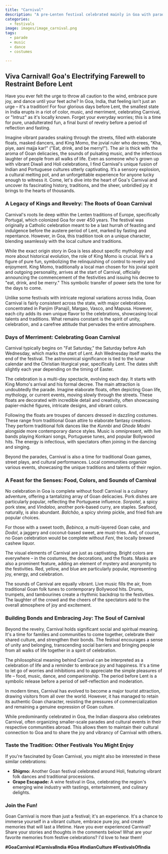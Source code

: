 ```yaml
---
title: "Carnival"
description: "A pre-Lenten festival celebrated mainly in Goa with parades, music, dance, and colorful costumes, reflecting Portuguese cultural influence."
categories:
  - festivals
image: images/image_carnival.png
tags:
  - parade
  - music
  - dance
  - costumes

---
```


## Viva Carnival! Goa's Electrifying Farewell to Restraint Before Lent

Have you ever felt the urge to throw all caution to the wind, embrace pure joy, and dance until your feet ache? In Goa, India, that feeling isn’t just an urge – it's a tradition! For four glorious days before Lent, the smallest state in India erupts in a riot of color, music, and merriment, celebrating Carnival, or "Intruz" as it's locally known. Forget your everyday worries; this is a time for pure, unadulterated fun, a final burst of revelry before a period of reflection and fasting.

Imagine vibrant parades snaking through the streets, filled with elaborate floats, masked dancers, and King Momo, the jovial ruler who decrees, "Kha, piye, aani majja kar!" ("Eat, drink, and be merry!"). The air is thick with the aroma of Goan delicacies, the sounds of pulsating music, and the infectious laughter of people from all walks of life. Even as someone who's grown up with vibrant Diwali and Holi celebrations, I find Carnival's unique fusion of Indian and Portuguese cultures utterly captivating. It’s a sensory explosion, a cultural melting pot, and an unforgettable experience for anyone lucky enough to witness it. Come, let's dive into the heart of Goa's Carnival and uncover its fascinating history, traditions, and the sheer, unbridled joy it brings to the hearts of thousands.

### A Legacy of Kings and Revelry: The Roots of Goan Carnival

Carnival's roots lie deep within the Lenten traditions of Europe, specifically Portugal, which colonized Goa for over 450 years. The festival was originally a Catholic celebration meant to be a last hurrah of feasting and indulgence before the austere period of Lent, marked by fasting and repentance. However, in Goa, this tradition took on a unique character, blending seamlessly with the local culture and traditions.

While the exact origin story in Goa is less about specific mythology and more about historical evolution, the role of King Momo is crucial. He's a figure of pure fun, symbolizing the relinquishing of control to revelry and enjoyment. King Momo, traditionally a local man chosen for his jovial spirit and outgoing personality, arrives at the start of Carnival, officially announcing the commencement of the festivities and issuing his decree to "eat, drink, and be merry." This symbolic transfer of power sets the tone for the days to come.

Unlike some festivals with intricate regional variations across India, Goan Carnival is fairly consistent across the state, with major celebrations concentrated in Panjim (Panaji), Margao, Vasco, and Mapusa. However, each city adds its own unique flavor to the celebrations, showcasing local talents and traditions. What remains constant is the spirit of unity, celebration, and a carefree attitude that pervades the entire atmosphere.

### Days of Merriment: Celebrating Goan Carnival

Carnival typically begins on "Fat Saturday," the Saturday before Ash Wednesday, which marks the start of Lent. Ash Wednesday itself marks the end of the festival. The astronomical significance is tied to the lunar calendar and the Christian liturgical year, specifically Lent. The dates shift slightly each year depending on the timing of Easter.

The celebration is a multi-day spectacle, evolving each day. It starts with King Momo's arrival and his formal decree. The main attraction is undoubtedly the parade. Imagine elaborate floats, often depicting Goan life, mythology, or current events, moving slowly through the streets. These floats are decorated with incredible detail and creativity, often showcasing papier-mâché figures, intricate designs, and vibrant colors.

Following the floats are troupes of dancers dressed in dazzling costumes. These range from traditional Goan attire to elaborate fantasy creations. They perform traditional folk dances like the *Kunnbi* and *Ghode Modni* alongside more contemporary dance styles. Music is omnipresent, with live bands playing Konkani songs, Portuguese tunes, and popular Bollywood hits. The energy is infectious, with spectators often joining in the dancing and singing.

Beyond the parades, Carnival is also a time for traditional Goan games, street plays, and cultural performances. Local communities organize various events, showcasing the unique traditions and talents of their region.

### A Feast for the Senses: Food, Colors, and Sounds of Carnival

No celebration in Goa is complete without food! Carnival is a culinary adventure, offering a tantalizing array of Goan delicacies. Pork dishes are particularly popular, reflecting the Portuguese influence. *Sorpotel*, a spicy pork stew, and *Vindaloo*, another pork-based curry, are staples. Seafood, naturally, is also abundant. *Balchão*, a spicy shrimp pickle, and fried fish are popular choices.

For those with a sweet tooth, *Bebinca*, a multi-layered Goan cake, and *Dodol*, a jaggery and coconut-based sweet, are must-tries. And, of course, no Goan celebration would be complete without *Feni*, the locally brewed cashew liquor.

The visual elements of Carnival are just as captivating. Bright colors are everywhere – in the costumes, the decorations, and the floats. Masks are also a prominent feature, adding an element of mystery and anonymity to the festivities. Red, yellow, and blue are particularly popular, representing joy, energy, and celebration.

The sounds of Carnival are equally vibrant. Live music fills the air, from traditional Goan folk tunes to contemporary Bollywood hits. Drums, trumpets, and tambourines create a rhythmic backdrop to the festivities. The laughter of the crowd and the cheers of the spectators add to the overall atmosphere of joy and excitement.

### Building Bonds and Embracing Joy: The Soul of Carnival

Beyond the revelry, Carnival holds significant social and spiritual meaning. It's a time for families and communities to come together, celebrate their shared culture, and strengthen their bonds. The festival encourages a sense of unity and belonging, transcending social barriers and bringing people from all walks of life together in a spirit of celebration.

The philosophical meaning behind Carnival can be interpreted as a celebration of life and a reminder to embrace joy and happiness. It's a time to let go of worries and inhibitions and to appreciate the simple pleasures of life – food, music, dance, and companionship. The period before Lent is a symbolic release before a period of self-reflection and moderation.

In modern times, Carnival has evolved to become a major tourist attraction, drawing visitors from all over the world. However, it has managed to retain its authentic Goan character, resisting the pressures of commercialization and remaining a genuine expression of Goan culture.

While predominantly celebrated in Goa, the Indian diaspora also celebrates Carnival, often organizing smaller-scale parades and cultural events in their respective communities abroad. This allows them to maintain their cultural connection to Goa and to share the joy and vibrancy of Carnival with others.

### Taste the Tradition: Other Festivals You Might Enjoy

If you're fascinated by Goan Carnival, you might also be interested in these similar celebrations:

*   **Shigmo:** Another Goan festival celebrated around Holi, featuring vibrant folk dances and traditional processions.
*   **Grape Escapade:** A wine festival in Goa, celebrating the region's emerging wine industry with tastings, entertainment, and culinary delights.

### Join the Fun!

Goan Carnival is more than just a festival; it's an experience. It's a chance to immerse yourself in a vibrant culture, embrace pure joy, and create memories that will last a lifetime. Have you ever experienced Carnival? Share your stories and thoughts in the comments below! What are your favorite memories from festive celebrations? I'd love to hear them!

**#GoaCarnival #CarnivalIndia #Goa #IndianCulture #FestivalsOfIndia**

